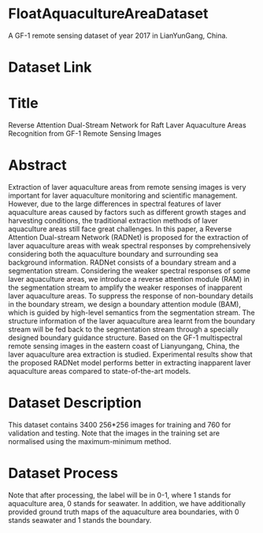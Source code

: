 # FloatAquacultureAreaDataset
A GF-1 remote sensing dataset of year 2017 in LianYunGang, China.
# Dataset Link

# Title
Reverse Attention Dual-Stream Network for Raft Laver Aquaculture Areas Recognition from GF-1 Remote Sensing Images
# Abstract
Extraction of laver aquaculture areas from remote sensing images is very important for laver aquaculture monitoring and scientific management. However, due to the large differences in spectral features of laver aquaculture areas caused by factors such as different growth stages and harvesting conditions, the traditional extraction methods of laver aquaculture areas still face great challenges. In this paper, a Reverse Attention Dual-stream Network (RADNet) is proposed for the extraction of laver aquaculture areas with weak spectral responses by comprehensively considering both the aquaculture boundary and surrounding sea background information. RADNet consists of a boundary stream and a segmentation stream. Considering the weaker spectral responses of some laver aquaculture areas, we introduce a reverse attention module (RAM) in the segmentation stream to amplify the weaker responses of inapparent laver aquaculture areas. To suppress the response of non-boundary details in the boundary stream, we design a boundary attention module (BAM), which is guided by high-level semantics from the segmentation stream. The structure information of the laver aquaculture area learnt from the boundary stream will be fed back to the segmentation stream through a specially designed boundary guidance structure. Based on the GF-1 multispectral remote sensing images in the eastern coast of Lianyungang, China, the laver aquaculture area extraction is studied. Experimental results show that the proposed RADNet model performs better in extracting inapparent laver aquaculture areas compared to state-of-the-art models.
# Dataset Description
This dataset contains 3400 256*256 images for training and 760 for validation and testing. Note that the images in the training set are normalised using the maximum-minimum method.
# Dataset Process
Note that after processing, the label will be in 0-1, where 1 stands for aquaculture area, 0 stands for seawater. In addition, we have additionally provided ground truth maps of the aquaculture area boundaries, with 0 stands seawater and 1 stands the boundary.
